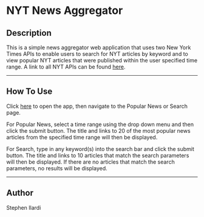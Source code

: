 # NYT News Aggregator

## Description

This is a simple news aggregator web application that uses two New York Times APIs to enable users to search for NYT articles by keyword and to view popular NYT articles that were published within the user specified time range. A link to all NYT APIs can be found [here](https://developer.nytimes.com/apis).

---

## How To Use

Click [here](https://nyt-news-aggregator.glitch.me/) to open the app, then navigate to the Popular News or Search page.

For Popular News, select a time range using the drop down menu and then click the submit button. The title and links to 20 of the most popular news articles from the specified time range will then be displayed.

For Search, type in any keyword(s) into the search bar and click the submit button. The title and links to 10 articles that match the search parameters will then be displayed. If there are no articles that match the search parameters, no results will be displayed.

---

## Author

Stephen Ilardi
